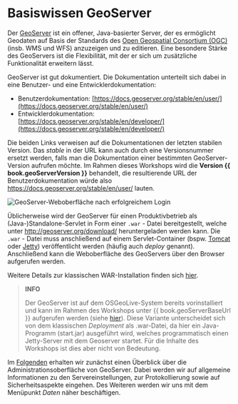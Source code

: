 # Basiswissen GeoServer

Der [GeoServer](http://geoserver.org/) ist ein offener, Java-basierter Server,
der es ermöglicht Geodaten auf Basis der Standards des [Open Geospatial Consortium (OGC)](https://www.opengeospatial.org/)
(insb. WMS und WFS) anzuzeigen und zu editieren. Eine besondere Stärke des GeoServers
ist die Flexibilität, mit der er sich um zusätzliche Funktionalität erweitern lässt.

GeoServer ist gut dokumentiert. Die Dokumentation unterteilt sich dabei
in eine Benutzer- und eine Entwicklerdokumentation:

* Benutzerdokumentation: [https://docs.geoserver.org/stable/en/user/](https://docs.geoserver.org/stable/en/user/)
* Entwicklerdokumentation: [https://docs.geoserver.org/stable/en/developer/](https://docs.geoserver.org/stable/en/developer/)

Die beiden Links verweisen auf die Dokumentationen der letzten stabilen Version.
Das *stable* in der URL kann auch durch eine Versionsnummer ersetzt werden, falls
man die Dokumentation einer bestimmten GeoServer-Version aufrufen möchte. Im Rahmen
dieses Workshops wird die **Version {{ book.geoServerVersion }}** behandelt, die resultierende
URL der Benutzerdokumentation würde also <https://docs.geoserver.org/stable/en/user/>
lauten.

![GeoServer-Weboberfläche nach erfolgreichem Login](../assets/geoserver_login_gui.png)

Üblicherweise wird der GeoServer für einen Produktivbetrieb als (Java-)Standalone-Servlet
in Form einer `.war` - Datei bereitgestellt, welche unter <http://geoserver.org/download/>
heruntergeladen werden kann. Die `.war` - Datei muss anschließend auf einem
Servlet-Container (bspw. [Tomcat](https://tomcat.apache.org/) oder
[Jetty](https://eclipse.org/jetty/)) veröffentlicht werden (häufig auch *deploy* genannt). Anschließend
kann die Weboberfläche des GeoServers über den Browser aufgerufen werden.

Weitere Details zur klassischen WAR-Installation finden sich
[hier](https://docs.geoserver.org/stable/en/user/installation/war.html).


> **INFO**
>
> Der GeoServer ist auf dem OSGeoLive-System bereits vorinstalliert und kann im
> Rahmen des Workshops unter {{ book.geoServerBaseUrl }} aufgerufen werden
> (siehe [hier](../environment/README.md)). Diese Variante unterscheidet sich von
> dem klassischen *Deployment* als .war-Datei, da hier ein Java-Programm
> (start.jar) ausgeführt wird, welches programmatisch einen Jetty-Server mit dem
> Geoserver startet. Für die Inhalte des Workshops ist dies aber nicht von Bedeutung.

Im [Folgenden](../ui/index.html) erhalten wir zunächst einen Überblick über die Administrationsoberfläche von GeoServer. Dabei werden wir auf allgemeine Informationen zu den Servereinstellungen, zur Protokollierung sowie auf Sicherheitsaspekte eingehen. Des Weiteren werden wir uns mit dem Menüpunkt *Daten* näher beschäftigen.
